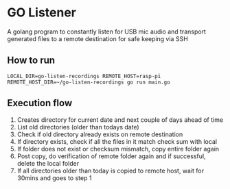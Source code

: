 # GO Listener

A golang program to constantly listen for USB mic audio and transport generated files to a remote destination for safe keeping via SSH

## How to run
```LOCAL_DIR=go-listen-recordings REMOTE_HOST=rasp-pi REMOTE_HOST_DIR=~/go-listen-recordings go run main.go```

## Execution flow
1. Creates directory for current date and next couple of days ahead of time
2. List old directories (older than todays date)
3. Check if old directory already exists on remote destination
4. If directory exists, check if all the files in it match check sum with local
5. If folder does not exist or checksum mismatch, copy entire folder again
6. Post copy, do verification of remote folder again and if successful, delete the local folder
7. If all directories older than today is copied to remote host, wait for 30mins and goes to step 1